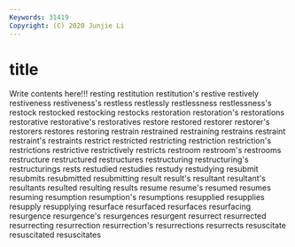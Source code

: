 ```yaml
---
Keywords: 31419
Copyright: (C) 2020 Junjie Li
---
```


# title

Write contents here!!!
resting 
restitution 
restitution's 
restive 
restively 
restiveness
restiveness's 
restless 
restlessly 
restlessness 
restlessness's 
restock 
restocked 
restocking 
restocks 
restoration
restoration's 
restorations 
restorative 
restorative's 
restoratives 
restore 
restored 
restorer 
restorer's 
restorers
restores 
restoring 
restrain 
restrained 
restraining 
restrains 
restraint 
restraint's 
restraints 
restrict
restricted 
restricting 
restriction 
restriction's 
restrictions 
restrictive 
restrictively 
restricts 
restroom 
restroom's
restrooms 
restructure 
restructured 
restructures 
restructuring 
restructuring's 
restructurings 
rests 
restudied 
restudies
restudy 
restudying 
resubmit 
resubmits 
resubmitted 
resubmitting 
result 
result's 
resultant 
resultant's
resultants 
resulted 
resulting 
results 
resume 
resume's 
resumed 
resumes 
resuming 
resumption
resumption's 
resumptions 
resupplied 
resupplies 
resupply 
resupplying 
resurface 
resurfaced 
resurfaces 
resurfacing
resurgence 
resurgence's 
resurgences 
resurgent 
resurrect 
resurrected 
resurrecting 
resurrection 
resurrection's 
resurrections
resurrects 
resuscitate 
resuscitated 
resuscitates 
